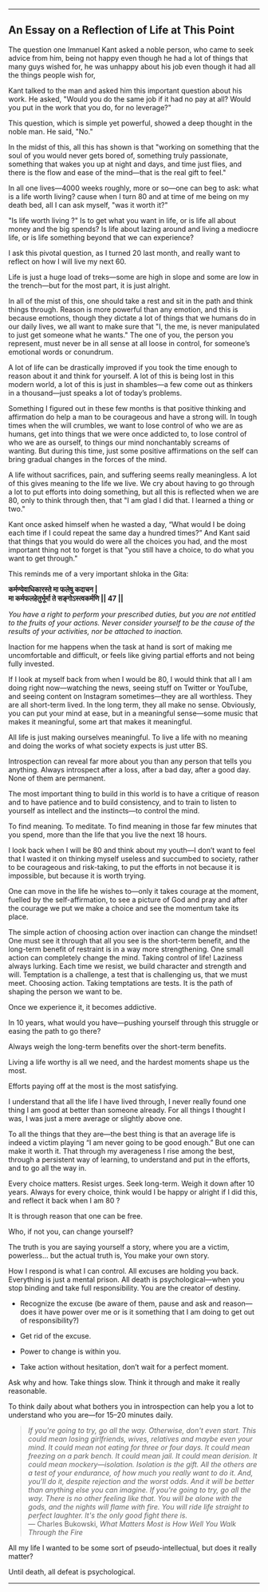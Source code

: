 
---

## An Essay on a Reflection of Life at This Point

The question one Immanuel Kant asked a noble person, who came to seek advice from him, being not happy even though he had a lot of things that many guys wished for, he was unhappy about his job even though it had all the things people wish for,

Kant talked to the man and asked him this important question about his work. He asked, "Would you do the same job if it had no pay at all? Would you put in the work that you do, for no leverage?"

This question, which is simple yet powerful, showed a deep thought in the noble man. He said, "No."

In the midst of this, all this has shown is that "working on something that the soul of you would never gets bored of, something truly passionate, something that wakes you up at night and days, and time just flies, and there is the flow and ease of the mind—that is the real gift to feel."

In all one lives—4000 weeks roughly, more or so—one can beg to ask: what is a life worth living? cause when I turn 80 and at time of me being on my death bed, all I can ask myself, "was it worth it?"

"Is life worth living ?"
Is to get what you want in life, or is life all about money and the big spends? Is life about lazing around and living a mediocre life, or is life something beyond that we can experience?

I ask this pivotal question, as I turned 20 last month, and really want to reflect on how I will live my next 60.

Life is just a huge load of treks—some are high in slope and some are low in the trench—but for the most part, it is just alright.

In all of the mist of this, one should take a rest and sit in the path and think things through. Reason is more powerful than any emotion, and this is because emotions, though they dictate a lot of things that we humans do in our daily lives, we all want to make sure that "I, the me, is never manipulated to just get someone what he wants." The one of you, the person you represent, must never be in all sense at all loose in control, for someone’s emotional words or conundrum.

A lot of life can be drastically improved if you took the time enough to reason about it and think for yourself. A lot of this is being lost in this modern world, a lot of this is just in shambles—a few come out as thinkers in a thousand—just speaks a lot of today’s problems.

Something I figured out in these few months is that positive thinking and affirmation do help a man to be courageous and have a strong will. In tough times when the will crumbles, we want to lose control of who we are as humans, get into things that we were once addicted to, to lose control of who we are as ourself, to things our mind nonchantably screams of wanting. But during this time, just some positive affirmations on the self can bring gradual changes in the forces of the mind.

A life without sacrifices, pain, and suffering seems really meaningless. A lot of this gives meaning to the life we live. We cry about having to go through a lot to put efforts into doing something, but all this is reflected when we are 80, only to think through then, that "I am glad I did that. I learned a thing or two."

Kant once asked himself when he wasted a day, “What would I be doing each time if I could repeat the same day a hundred times?” And Kant said that things that you would do were all the choices you had, and the most important thing not to forget is that "you still have a choice, to do what you want to get through."

This reminds me of a very important shloka in the Gita:

**कर्मण्येवाधिकारस्ते मा फलेषु कदाचन |  
मा कर्मफलहेतुर्भूर्मा ते सङ्गोऽस्त्वकर्मणि || 47 ||**

_You have a right to perform your prescribed duties, but you are not entitled to the fruits of your actions. Never consider yourself to be the cause of the results of your activities, nor be attached to inaction._

Inaction for me happens when the task at hand is sort of making me uncomfortable and difficult, or feels like giving partial efforts and not being fully invested.

If I look at myself back from when I would be 80, I would think that all I am doing right now—watching the news, seeing stuff on Twitter or YouTube, and seeing content on Instagram sometimes—they are all worthless. They are all short-term lived. In the long term, they all make no sense. Obviously, you can put your mind at ease, but in a meaningful sense—some music that makes it meaningful, some art that makes it meaningful.

All life is just making ourselves meaningful. To live a life with no meaning and doing the works of what society expects is just utter BS.

Introspection can reveal far more about you than any person that tells you anything. Always introspect after a loss, after a bad day, after a good day. None of them are permanent.

The most important thing to build in this world is to have a critique of reason and to have patience and to build consistency, and to train to listen to yourself as intellect and the instincts—to control the mind.

To find meaning. To meditate. To find meaning in those far few minutes that you spend, more than the life that you live the next 18 hours.

I look back when I will be 80 and think about my youth—I don’t want to feel that I wasted it on thinking myself useless and succumbed to society, rather to be courageous and risk-taking, to put the efforts in not because it is impossible, but because it is worth trying.

One can move in the life he wishes to—only it takes courage at the moment, fuelled by the self-affirmation, to see a picture of God and pray and  after the courage we put we make a choice and see the momentum take its place.

The simple action of choosing action over inaction can change the mindset! One must see it through that all you see is the short-term benefit, and the long-term benefit of restraint is in a way more strengthening. One small action can completely change the mind. Taking control of life! Laziness always lurking. Each time we resist, we build character and strength and will. Temptation is a challenge, a test that is challenging us, that we must meet. Choosing action. Taking temptations are tests. It is the path of shaping the person we want to be.

Once we experience it, it becomes addictive.

In 10 years, what would you have—pushing yourself through this struggle or easing the path to go there?

Always weigh the long-term benefits over the short-term benefits.

Living a life worthy is all we need, and the hardest moments shape us the most.

Efforts paying off at the most is the most satisfying.

I understand that all the life I have lived through, I never really found one thing I am good at better than someone already. For all things I thought I was, I was just a mere average or slightly above one.

To all the things that they are—the best thing is that an average life is indeed a victim playing “I am never going to be good enough.” But one can make it worth it. That through my averageness I rise among the best, through a persistent way of learning, to understand and put in the efforts, and to go all the way in.

Every choice matters. Resist urges. Seek long-term. Weigh it down after 10 years.
Always for every choice, think would I be happy or alright if I did this, and reflect it back when I am 80 ?

It is through reason that one can be free.

Who, if not you, can change yourself?

The truth is you are saying yourself a story, where you are a victim, powerless...  but the actual truth is, You make your own story.

How I respond is what I can control. All excuses are holding you back. Everything is just a mental prison. All death is psychological—when you stop binding and take full responsibility. You are the creator of destiny.

- Recognize the excuse (be aware of them, pause and ask and reason—does it have power over me or is it something that I am doing to get out of responsibility?)
    
- Get rid of the excuse.
    
- Power to change is within you.
    
- Take action without hesitation, don’t wait for a perfect moment.
    

Ask why and how. Take things slow. Think it through and make it really reasonable.

To think daily about what bothers you in introspection can help you a lot to understand who you are—for 15–20 minutes daily.

> _If you're going to try, go all the way. Otherwise, don't even start. This could mean losing girlfriends, wives, relatives and maybe even your mind. It could mean not eating for three or four days. It could mean freezing on a park bench. It could mean jail. It could mean derision. It could mean mockery—isolation. Isolation is the gift. All the others are a test of your endurance, of how much you really want to do it. And, you'll do it, despite rejection and the worst odds. And it will be better than anything else you can imagine. If you're going to try, go all the way. There is no other feeling like that. You will be alone with the gods, and the nights will flame with fire. You will ride life straight to perfect laughter. It's the only good fight there is._  
> — Charles Bukowski, _What Matters Most is How Well You Walk Through the Fire_

All my life I wanted to be some sort of pseudo-intellectual, but does it really matter?

Until death, all defeat is psychological.

---
